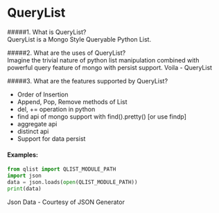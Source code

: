 # QueryList

#####1. What is QueryList?<br/>
QueryList is a Mongo Style Queryable Python List.

#####2. What are the uses of QueryList?<br/>
Imagine the trivial nature of python list manipulation combined with 
powerful query feature of mongo with persist support. Voila - QueryList

#####3. What are the features supported by QueryList?<br/>
- Order of Insertion 
- Append, Pop, Remove methods of List
- del, += operation in python
- find api of mongo support with find().pretty() [or use findp]
- aggregate api
- distinct api
- Support for data persist


#### Examples:

```python
from qlist import QLIST_MODULE_PATH
import json
data = json.loads(open(QLIST_MODULE_PATH))
print(data)

```
 




Json Data - Courtesy of JSON Generator
